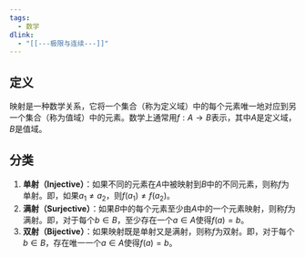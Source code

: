 ```yaml
---
tags:
  - 数学
dlink:
  - "[[---极限与连续---]]"
---
```

## 定义
映射是一种数学关系，它将一个集合（称为定义域）中的每个元素唯一地对应到另一个集合（称为值域）中的元素。数学上通常用$f:A \to B$表示，其中$A$是定义域，$B$是值域。

## 分类
1. **单射（Injective）**：如果不同的元素在$A$中被映射到$B$中的不同元素，则称$f$为单射。即，如果$a_1 \neq a_2$，则$f(a_1) \neq f(a_2)$。
2. **满射（Surjective）**：如果$B$中的每个元素至少由$A$中的一个元素映射，则称$f$为满射。即，对于每个$b \in B$，至少存在一个$a \in A$使得$f(a) = b$。
3. **双射（Bijective）**：如果映射既是单射又是满射，则称$f$为双射。即，对于每个$b \in B$，存在唯一一个$a \in A$使得$f(a) = b$。
